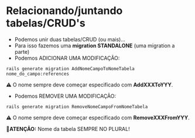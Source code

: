 # Relacionando/juntando tabelas/CRUD's
+ Podemos unir duas tabelas/CRUD (ou mais)...
+ Para isso fazemos uma **migration STANDALONE** (uma migration a parte)
+ Podemos ADICIONAR UMA MODIFICAÇÃO:
~~~
rails generate migration AddNomeCampoToNomeTabela nome_do_campo:references
~~~
⚠️ O nome sempre deve começar especificado com **AddXXXToYYY**.
+  Podemos REMOVER UMA MODIFICAÇÃO:
~~~
rails generate migration RemoveNomeCampoFromNomeTabela
~~~
⚠️ O nome sempre deve começar especificado com **RemoveXXXFromYYY**.

🧧**ATENÇÃO:** Nome da tabela SEMPRE NO PLURAL!
